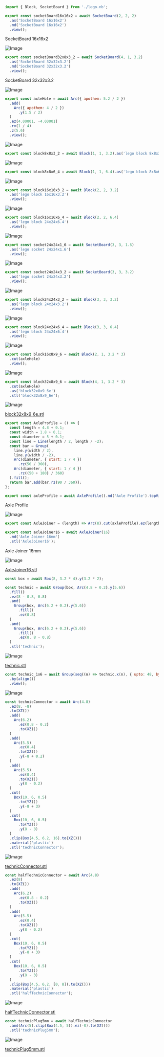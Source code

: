 ```JavaScript
import { Block, SocketBoard } from './lego.nb';
```

```JavaScript
export const socketBoard16x16x2 = await SocketBoard(2, 2, 2)
  .as('SocketBoard 16x16x2')
  .md('SocketBoard 16x16x2')
  .view();
```

SocketBoard 16x16x2

![Image](examples.md.socketBoard16x16x2.png)

```JavaScript
export const socketBoard32x8x3_2 = await SocketBoard(4, 1, 3.2)
  .as('SocketBoard 32x32x3.2')
  .md('SocketBoard 32x32x3.2')
  .view();
```

SocketBoard 32x32x3.2

![Image](examples.md.socketBoard32x8x3_2.png)

```JavaScript
export const axleHole = await Arc({ apothem: 5.2 / 2 })
  .add(
    Arc({ apothem: 4 / 2 })
      .y(1.5 / 2)
  )
  .ez(4.00001, -4.00001)
  .rx(1 / 4)
  .z(5.6)
  .view();
```

![Image](examples.md.axleHole.png)

```JavaScript
export const block8x8x3_2 = await Block(1, 1, 3.2).as('lego block 8x8x3.2').view();
```

![Image](examples.md.block8x8x3_2.png)

```JavaScript
export const block8x8x6_4 = await Block(1, 1, 6.4).as('lego block 8x8x6.4').view();
```

![Image](examples.md.block8x8x6_4.png)

```JavaScript
export const block16x16x3_2 = await Block(2, 2, 3.2)
  .as('lego block 16x16x3.2')
  .view();
```

![Image](examples.md.block16x16x3_2.png)

```JavaScript
export const block16x16x6_4 = await Block(2, 2, 6.4)
  .as('lego block 24x24x6.4')
  .view();
```

![Image](examples.md.block16x16x6_4.png)

```JavaScript
export const socket24x24x1_6 = await SocketBoard(3, 3, 1.6)
  .as('lego socket 24x24x1.6')
  .view();
```

![Image](examples.md.socket24x24x1_6.png)

```JavaScript
export const socket24x24x3_2 = await SocketBoard(3, 3, 3.2)
  .as('lego socket 24x24x3.2')
  .view();
```

![Image](examples.md.socket24x24x3_2.png)

```JavaScript
export const block24x24x3_2 = await Block(3, 3, 3.2)
  .as('lego block 24x24x3.2')
  .view();
```

![Image](examples.md.block24x24x3_2.png)

```JavaScript
export const block24x24x6_4 = await Block(3, 3, 6.4)
  .as('lego block 24x24x6.4')
  .view();
```

![Image](examples.md.block24x24x6_4.png)

```JavaScript
export const block16x8x9_6 = await Block(2, 1, 3.2 * 3)
  .cut(axleHole)
  .view();
```

![Image](examples.md.block16x8x9_6.png)

```JavaScript
export const block32x8x9_6 = await Block(4, 1, 3.2 * 3)
  .cut(axleHole)
  .as('block32x8x9_6e')
  .stl('block32x8x9_6e');
```

![Image](examples.md.block32x8x9_6_block32x8x9_6e.png)

[block32x8x9_6e.stl](examples.block32x8x9_6e.stl)

```JavaScript
export const AxleProfile = () => {
  const length = 4.8 + 0.1;
  const width = 1.8 + 0.1;
  const diameter = 5 + 0.1;
  const line = Line(length / 2, length / -2);
  const bar = Group(
    line.y(width / 2),
    line.y(width / -2),
    Arc(diameter, { start: 1 / 4 })
      .rz(50 / 360),
    Arc(diameter, { start: 1 / 4 })
      .rz((50 + 180) / 360)
  ).fill();
  return bar.add(bar.rz(90 / 360));
};
```

```JavaScript
export const axleProfile = await AxleProfile().md('Axle Profile').topView();
```

Axle Profile

![Image](examples.md.axleProfile.png)

```JavaScript
export const AxleJoiner = (length) => Arc(8).cut(axleProfile).ez(length);
```

```JavaScript
export const axleJoiner16 = await AxleJoiner(16)
  .md('Axle Joiner 16mm')
  .stl('AxleJoiner16');
```

Axle Joiner 16mm

![Image](examples.md.axleJoiner16_AxleJoiner16.png)

[AxleJoiner16.stl](examples.AxleJoiner16.stl)

```JavaScript
const box = await Box(8, 3.2 * 4).y(3.2 * 2);
```

```JavaScript
const technic = await Group(box, Arc(4.8 + 0.2).y(5.6))
  .fill()
  .ez(8 - 0.8, 0.8)
  .and(
    Group(box, Arc(6.2 + 0.2).y(5.6))
      .fill()
      .ez(0.8)
  )
  .and(
    Group(box, Arc(6.2 + 0.2).y(5.6))
      .fill()
      .ez(8, 8 - 0.8)
  )
  .stl('technic');
```

![Image](examples.md.technic_technic.png)

[technic.stl](examples.technic.stl)

```JavaScript
const technic_1x6 = await Group(seq((n) => technic.x(n), { upto: 48, by: 8 }))
  .by(align())
  .view();
```

![Image](examples.md.technic_1x6.png)

```JavaScript
const technicConnector = await Arc(4.8)
  .ez(8, -8)
  .to(XZ())
  .add(
    Arc(6.2)
      .ez(0.8 - 0.2)
      .to(XZ())
  )
  .add(
    Arc(5.5)
      .ez(0.4)
      .to(XZ())
      .y(-8 + 0.2)
  )
  .add(
    Arc(5.5)
      .ez(0.4)
      .to(XZ())
      .y(8 - 0.2)
  )
  .cut(
    Box(10, 6, 0.5)
      .to(YZ())
      .y(-8 + 3)
  )
  .cut(
    Box(10, 6, 0.5)
      .to(YZ())
      .y(8 - 3)
  )
  .clip(Box(4.5, 6.2, 16).to(XZ()))
  .material('plastic')
  .stl('technicConnector');
```

![Image](examples.md.technicConnector_technicConnector.png)

[technicConnector.stl](examples.technicConnector.stl)

```JavaScript
const halfTechnicConnector = await Arc(4.8)
  .ez(8)
  .to(XZ())
  .add(
    Arc(6.2)
      .ez(0.8 - 0.2)
      .to(XZ())
  )
  .add(
    Arc(5.5)
      .ez(0.4)
      .to(XZ())
      .y(8 - 0.2)
  )
  .cut(
    Box(10, 6, 0.5)
      .to(YZ())
      .y(-8 + 3)
  )
  .cut(
    Box(10, 6, 0.5)
      .to(YZ())
      .y(8 - 3)
  )
  .clip(Box(4.5, 6.2, [0, 8]).to(XZ()))
  .material('plastic')
  .stl('halfTechnicConnector');
```

![Image](examples.md.halfTechnicConnector_halfTechnicConnector.png)

[halfTechnicConnector.stl](examples.halfTechnicConnector.stl)

```JavaScript
const technicPlug5mm = await halfTechnicConnector
  .and(Arc(5).clip(Box(4.5, 5)).ez(-8).to(XZ()))
  .stl('technicPlug5mm');
```

![Image](examples.md.technicPlug5mm_technicPlug5mm.png)

[technicPlug5mm.stl](examples.technicPlug5mm.stl)
